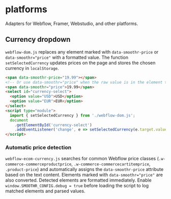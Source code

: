 # platforms

Adapters for Webflow, Framer, Webstudio, and other platforms.

## Currency dropdown

`webflow-dom.js` replaces any element marked with `data-smoothr-price` or
`data-smoothr="price"` with a formatted value. The function
`setSelectedCurrency` updates prices on the page and stores
the chosen currency in `localStorage`.

```html
<span data-smoothr-price="19.99"></span>
<!-- Or use data-smoothr="price" when the raw value is in the element text -->
<span data-smoothr="price">19.99</span>
<select id="currency-select">
  <option value="USD">USD</option>
  <option value="EUR">EUR</option>
</select>
<script type="module">
  import { setSelectedCurrency } from './webflow-dom.js';
  document
    .getElementById('currency-select')
    .addEventListener('change', e => setSelectedCurrency(e.target.value));
</script>
```

### Automatic price detection

`webflow-ecom-currency.js` searches for common Webflow price classes
(`.w-commerce-commerceproductprice`, `.w-commerce-commercecartitemprice`,
`.product-price`) and automatically assigns the `data-smoothr-price` attribute
based on the text content. Elements marked with `data-smoothr="price"` are also
converted. Detected elements are formatted immediately. Enable
`window.SMOOTHR_CONFIG.debug = true` before loading the script to log matched
elements and parsed values.
